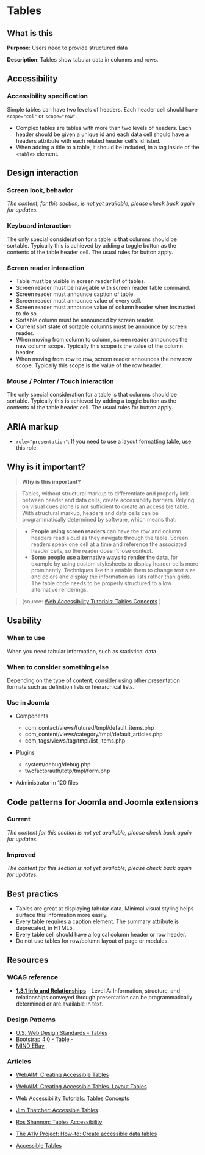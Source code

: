 # Tables
## What is this
**Purpose**: Users need to provide structured data

**Description**: Tables show tabular data in columns and rows.

## Accessibility
### Accessibility specification
Simple tables can have two levels of headers. Each header cell should have `scope="col"` or `scope="row"`.
* Complex tables are tables with more than two levels of headers. Each header should be given a unique id and each data cell should have a headers attribute with each related header cell's id listed.
* When adding a title to a table, it should be included, in a <caption> tag inside of the `<table>` element.

## Design interaction
### Screen look, behavior

_The content, for this section, is not yet available, please check back again for updates._

### Keyboard interaction
The only special consideration for a table is that columns should be sortable. Typically this is achieved by adding a toggle button as the contents of the table header cell. The usual rules for button apply.

### Screen reader interaction
* Table must be visible in screen reader list of tables.
* Screen reader must be navigable with screen reader table command.
* Screen reader must announce caption of table.
* Screen reader must announce value of every cell.
* Screen reader must announce value of column header when instructed to do so.
* Sortable column must be announced by screen reader.
* Current sort state of sortable columns must be announce by screen reader.
* When moving from column to column, screen reader announces the new column scope. Typically this scope is the value of the column header.
* When moving from row to row, screen reader announces the new row scope. Typically this scope is the value of the row header.

### Mouse / Pointer / Touch interaction
The only special consideration for a table is that columns should be sortable. Typically this is achieved by adding a toggle button as the contents of the table header cell. The usual rules for button apply.

## ARIA markup
* `role="presentation"`: If you need to use a layout formatting table, use this role.

## Why is it important?
> **Why is this important?**

> Tables, without structural markup to differentiate and properly link between header and data cells, create accessibility barriers. Relying on visual cues alone is not sufficient to create an accessible table. With structural markup, headers and data cells can be programmatically determined by software, which means that:

> - **People using screen readers** can have the row and column headers read aloud as they navigate through the table. Screen readers speak one cell at a time and reference the associated header cells, so the reader doesn't lose context.
> - **Some people use alternative ways to render the data**, for example by using custom stylesheets to display header cells more prominently. Techniques like this enable them to change text size and colors and display the information as lists rather than grids. The table code needs to be properly structured to allow alternative renderings.

> (source: [Web Accessibility Tutorials: Tables Concepts](https://www.w3.org/WAI/tutorials/tables/) )

## Usability

### When to use

When you need tabular information, such as statistical data.

### When to consider something else

Depending on the type of content, consider using other presentation formats such as definition lists or hierarchical lists.

### Use in Joomla

* Components
  - com_contact/views/futured/tmpl/default_items.php
  - com_content/views/category/tmpl/default_articles.php
  - com_tags/views/tag/tmpl/list_items.php

* Plugins
  - system/debug/debug.php
  - twofactorauth/totp/tmpl/form.php

* Administrator
  In 120 files


## Code patterns for Joomla and Joomla extensions

### Current

_The content for this section is not yet available, please check back again for updates._

### Improved

_The content for this section is not yet available, please check back again for updates._

## Best practics
* Tables are great at displaying tabular data. Minimal visual styling helps surface this information more easily.
* Every table requires a caption element. The summary attribute is deprecated, in HTML5.
* Every table cell should have a logical column header or row header.
* Do not use tables for row/column layout of page or modules.

## Resources
### WCAG reference
* **[1.3.1 Info and Relationships](https://www.w3.org/WAI/WCAG20/quickref/#content-structure-separation-programmatic)** - Level A:   Information, structure, and relationships conveyed through presentation can be programmatically determined or are available in text.

### Design Patterns
* [U.S. Web Design Standards - Tables][4]
* [Bootstrap 4.0 - Table - ][5]
* [MIND EBay  ][6]

### Articles
* [WebAIM: Creating Accessible Tables][7]
* [WebAIM: Creating Accessible Tables. Layout Tables][8]
* [Web Accessibility Tutorials. Tables Concepts][9]
* [Jim Thatcher: Accessible Tables][10]
* [Ros Shannon: Tables Accessibility][11]
* [The A11y Project: How–to: Create accessible data tables][12]
* [Accessible Tables][13]

  [1]: http://access.aol.com/dhtml-style-guide-working-group/
  [2]: https://www.w3.org/TR/wai-aria-practices-1.1/
  [4]: https://standards.usa.gov/components/tables/
  [5]: https://getbootstrap.com/docs/4.0/content/tables/
  [6]: https://ebay.gitbooks.io/mindpatterns/content/structure/table.html
  [7]: http://webaim.org/techniques/tables/data
  [8]: http://webaim.org/techniques/tables/
  [9]: https://www.w3.org/WAI/tutorials/tables/
  [10]: https://jimthatcher.com/webcourse9.htm
  [11]: http://www.yourhtmlsource.com/tables/tablesaccessibility.html
  [12]: http://a11yproject.com/posts/accessible-data-tables/
  [13]: http://www.washington.edu/accessibility/web/tables/
